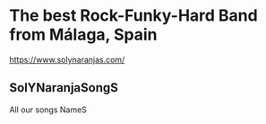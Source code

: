 # The best Rock-Funky-Hard Band from Málaga, Spain
https://www.solynaranjas.com/
## SolYNaranjaSongS
All our songs NameS
